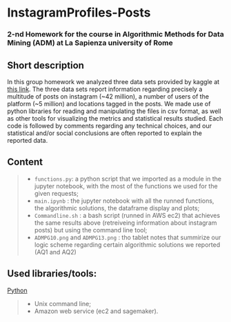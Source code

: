 # InstagramProfiles-Posts
### 2-nd Homework for the course in Algorithmic Methods for Data Mining (ADM) at La Sapienza university of Rome

## Short description 
In this group homework we analyzed three data sets provided by kaggle at [this link](https://www.kaggle.com/datasets/shmalex/instagram-dataset?select=instagram_profiles.csv).
The three data sets report information regarding precisely a multitude of posts on instagram (~42 million), a number of users of the platform (~5 million) and locations tagged in the posts. We made use of python libraries for reading and manipulating the files in csv format, as well as other tools for visualizing the metrics and statistical results studied. Each code is followed by comments regarding any technical choices, and our statistical and/or social conclusions are often reported to explain the reported data.

## Content

>- `functions.py`: a python script that we imported as a module in the jupyter notebook, with the most of the functions we used for the given requests;
>- `main.ipynb` : the jupyter notebook with all the runned functions, the algorithmic solutions, the dataframe display and plots;
>- `Commandline.sh` : a bash script (runned in AWS ec2) that achieves the same results above (retreiveing information about instagram posts) but using the command line tool;
>- `ADMPG10.png` and `ADMPG13.png` : tho tablet notes that summirize our logic scheme regarding certain algorithmic solutions we reported (AQ1 and AQ2)

## Used libraries/tools:
[Python](https://img.shields.io/badge/python-3670A0?style=for-the-badge&logo=python&logoColor=ffdd54)
>- Unix command line;
>- Amazon web service (ec2 and sagemaker).

